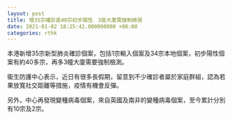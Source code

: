 ```yaml
---
layout: post
title: 增35宗確診逾40宗初步陽性　3座大廈需強制檢測　
date: 2021-01-02 18:25:42.000000000 +08:00
categories: rthk
---
```


本港新增35宗新型肺炎確診個案，包括1宗輸入個案及34宗本地個案，初步陽性個案有約40多宗，再多3幢大廈需要強制檢測。

衞生防護中心表示，近日有很多長假期，留意到不少確診者屬於家庭群組，認為若果放寬社交距離等措施，疫情有機會反彈。

另外，中心再發現變種病毒個案，來自英國及南非的變種病毒個案，至今累計分別有10宗及2宗。
